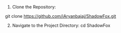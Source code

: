 1. Clone the Repository:

git clone https://github.com/iAryanbajaj/ShadowFox.git

2. Navigate to the Project Directory:
cd ShadowFox
